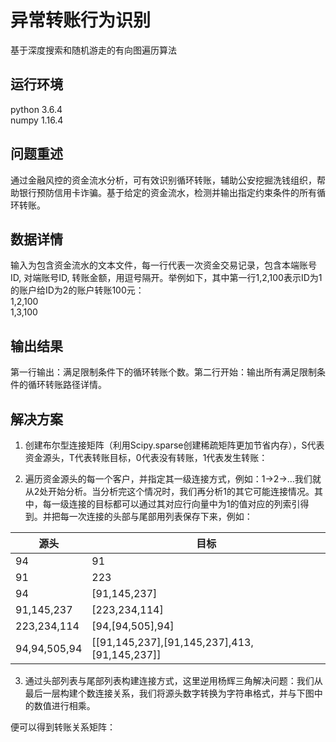 # 异常转账行为识别
基于深度搜索和随机游走的有向图遍历算法

## 运行环境
python 3.6.4<br>
numpy 1.16.4

## 问题重述
通过金融风控的资金流水分析，可有效识别循环转账，辅助公安挖掘洗钱组织，帮助银行预防信用卡诈骗。基于给定的资金流水，检测并输出指定约束条件的所有循环转账。

## 数据详情
输入为包含资金流水的文本文件，每一行代表一次资金交易记录，包含本端账号ID, 对端账号ID, 转账金额，用逗号隔开。举例如下，其中第一行1,2,100表示ID为1的账户给ID为2的账户转账100元：
<br>1,2,100<br>
1,3,100

## 输出结果
第一行输出：满足限制条件下的循环转账个数。第二行开始：输出所有满足限制条件的循环转账路径详情。

## 解决方案
1. 创建布尔型连接矩阵（利用Scipy.sparse创建稀疏矩阵更加节省内存），S代表资金源头，T代表转账目标，0代表没有转账，1代表发生转账：

2. 遍历资金源头的每一个客户，并指定其一级连接方式，例如：1->2->…我们就从2处开始分析。当分析完这个情况时，我们再分析1的其它可能连接情况。其中，每一级连接的目标都可以通过其对应行向量中为1的值对应的列索引得到。并把每一次连接的头部与尾部用列表保存下来，例如：

源头 | 目标 
-|-
94 | 91
91 | 223
94 | [91,145,237]
91,145,237 | [223,234,114]
223,234,114 | [94,[94,505],94]
94,94,505,94 | [[91,145,237],[91,145,237],413,[91,145,237]]

3. 通过头部列表与尾部列表构建连接方式，这里逆用杨辉三角解决问题：我们从最后一层构建个数连接关系，我们将源头数字转换为字符串格式，并与下图中的数值进行相乘。

便可以得到转账关系矩阵：
